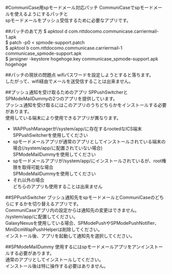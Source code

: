 #CommuniCase用spモードメール対応パッチ
CommuniCaseでspモードメールを使えるようにするパッチと  
spモードメールをプッシュ受信するために必要なアプリです。

##パッチのあて方
$ apktool d com.nttdocomo.communicase.carriermail-1.apk  
$ patch -p0 < spmode-support.patch  
$ apktool b com.nttdocomo.communicase.carriermail-1 communicase_spmode-support.apk  
$ jarsigner -keystore hogehoge.key communicase_spmode-support.apk hogehoge  

##パッチの現状の問題点
wifiパスワードを設定しようとすると落ちます。  
したがって、wifi経由でメールを送受信することは出来ません。

##プッシュ通知を受け取るためのアプリ
SPPushSwitcherとSPModeMailDummyの2つのアプリを提供しています。  
プッシュ通知を受け取るにはこのアプリのうちどちらかをインストールする必要があります。  
使用している端末により使用できるアプリが異なります。  
* WAPPushManagerが/system/app/に存在するrootedなICS端末  
 SPPushSwitcherを使用してください
* spモードメールアプリが通常のアプリとしてインストールされている端末の場合(/system/app/に配置されていない場合)  
 SPModeMailDummyを使用してください
* spモードメールアプリが/system/app/にインストールされているが、root権限を取得可能な場合  
 SPModeMailDummyを使用してください
* それ以外の場合  
 どちらのアプリも使用することは出来ません

##SPPushSwitcher
プッシュ通知先をspモードメールとCommuniCaseのどちらにするかを切り替えるアプリです。  
CommuniCaseアプリ内の設定からは通知先の変更はできません。  
/system/app/に配置してください。  
GalaxyNexusを使用している場合、SPModePushやSPModePushNotifier、MiniDcmWapPushHelperは削除してください。  
インストール後、アプリを起動して通知先を選択してください。  

##SPModeMailDummy
使用するにはspモードメールアプリをアンインストールする必要があります。  
通常のアプリとしてインストールしてください。  
インストール後は特に操作する必要はありません。
